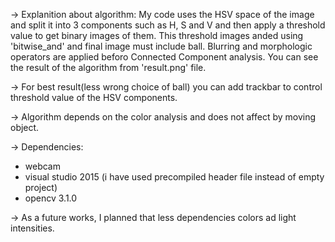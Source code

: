 -> Explanition about algorithm: My code uses the HSV space of the image and split it into 3 components such as H, S and V and then apply
a threshold value to get binary images of them. This threshold images anded using 'bitwise_and' and final image must include ball. 
Blurring and morphologic operators are applied beforo Connected Component analysis. You can see the result of the algorithm from 'result.png'
file.

-> For best result(less wrong choice of ball) you can add trackbar to control threshold value of the HSV components.

-> Algorithm depends on the color analysis and does not affect by moving object.

-> Dependencies:
* webcam
* visual studio 2015 (i have used precompiled header file instead of empty project)
* opencv 3.1.0

-> As a future works, I planned that less dependencies colors ad light intensities.
